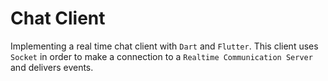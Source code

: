 # Chat Client

Implementing a real time chat client with ```Dart``` and ```Flutter```. This client uses ```Socket``` in order to
make a connection to a ```Realtime Communication Server``` and delivers events.

